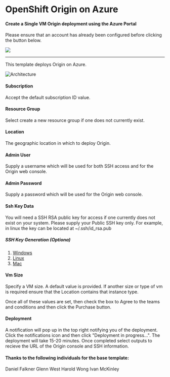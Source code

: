 # OpenShift Origin on Azure

#### Create a Single VM Origin deployment using the Azure Portal
Please ensure that an account has already been configured before clicking the button below.


<a href="https://portal.azure.com/#create/Microsoft.Template/uri/https%3A%2F%2Fraw.githubusercontent.com%2Fcooktheryan%2FMicroProfileOnAzure%2Fmaster%2Fallinone.json" target="_blank">
    <img src="http://azuredeploy.net/deploybutton.png"/>
</a>

------

This template deploys Origin on Azure.

![Architecture](images/parameters.jpg)


#### Subscription
Accept the default subscription ID value.

#### Resource Group
Select create a new resource group if one does not currently exist.

#### Location
The geographic location in which to deploy Origin.

#### Admin User
Supply a username which will be used for both SSH access and for the Origin web console.

#### Admin Password
Supply a password which will be used for the Origin web console.


#### Ssh Key Data
You will need a SSH RSA public key for access if one currently does not exist on your system. Please supply your Public SSH key only. 
For example, in linux the key can be located at ~/.ssh/id_rsa.pub

##### SSH Key Generation (Optiona)

1. [Windows](ssh_windows.md)
2. [Linux](ssh_linux.md)
3. [Mac](ssh_mac.md)


#### Vm Size
Specify a VM size. A default value is provided. If another size or type of vm is required ensure that the Location contains that instance type.

Once all of these values are set, then check the box to Agree to the teams and conditions and then click the Purchase button.

#### Deployment
A notification will pop up in the top right notifying you of the deployment. Click the notifications icon and then click "Deployment in progress...". The deployment will take 15-20 minutes. Once completed select outputs to recieve the URL of the Origin console and SSH information.


#### Thanks to the following individuals for the base template:
Daniel Falkner
Glenn West
Harold Wong
Ivan McKinley

